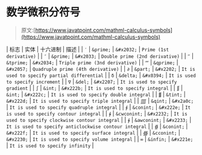 # 数学微积分符号

> 原文:[https://www.javatpoint.com/mathml-calculus-symbols](https://www.javatpoint.com/mathml-calculus-symbols)

| 标志 | 实体 | 十六进制 | 描述 |
| `′` | `&prime;` | `&#x2032;` | `Prime (1st derivative)` |
| `″` | `&prime;` | `&#x2033;` | `Double prime (2nd derivative)` |
| `‴` | `&tprime;` | `&#x2034;` | `Triple prime (3nd derivative)` |
| `⁗` | `&qprime;` | `&#x2057;` | `Quadruple prime (4th derivative)` |
| `∂` | `&part;` | `&#x2202;` | `It is used to specify partial differential` |
| `δ` | `&delta;` | `&#x0394;` | `It is used to specify increment` |
| `∇` | `&del;` | `&#x2207;` | `It is used to specify gradient` |
| `∫` | `&int;` | `&#x222b;` | `It is used to specify integral` |
| `∬` | `&int;` | `&#x222c;` | `It is used to specify double integral` |
| `∭` | `&tint;` | `&#x222d;` | `It is used to specify triple integral` |
| `⨌` | `&qint;` | `&#x2a0c;` | `It is used to specify quadruple integral` |
| `∮` | `&conint;` | `&#x222e;` | `It is used to specify contour integral` |
| `∲` | `&cwconint;` | `&#x2232;` | `It is used to specify clockwise contour integral` |
| `∳` | `&awconint;` | `&#x2233;` | `It is used to specify anticlockwise contour integral` |
| `∯` | `&conint;` | `&#x222f;` | `It is used to specify surface integral` |
| `∰` | `&cconint;` | `&#x2230;` | `It is used to specify volume integral` |
| `∞` | `&infin;` | `&#x221e;` | `It is used to specify infinity` |